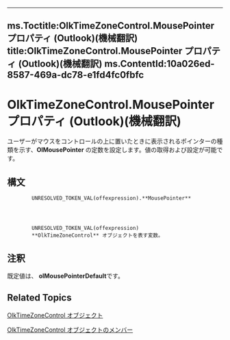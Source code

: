 

---
ms.Toctitle:OlkTimeZoneControl.MousePointer プロパティ (Outlook)(機械翻訳)
title:OlkTimeZoneControl.MousePointer プロパティ (Outlook)(機械翻訳)
ms.ContentId:10a026ed-8587-469a-dc78-e1fd4fc0fbfc
---
# OlkTimeZoneControl.MousePointer プロパティ (Outlook)(機械翻訳)




ユーザーがマウスをコントロールの上に置いたときに表示されるポインターの種類を示す、**OlMousePointer** の定数を設定します。値の取得および設定が可能です。

## 構文

            UNRESOLVED_TOKEN_VAL(offexpression).**MousePointer**




            UNRESOLVED_TOKEN_VAL(offexpression)
            **OlkTimeZoneControl** オブジェクトを表す変数。



## 注釈
既定値は、 **olMousePointerDefault**です。



## Related Topics

[OlkTimeZoneControl オブジェクト](2138c4fe-1677-f4f0-1a60-dfac20cc1778.md)

[OlkTimeZoneControl オブジェクトのメンバー](350ded4c-0118-c278-dabe-c6139aeba1e9.md)




